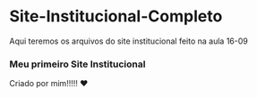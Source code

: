 # Site-Institucional-Completo
Aqui teremos os arquivos do site institucional feito na aula 16-09

### Meu primeiro Site Institucional
Criado por mim!!!!! :heart:
